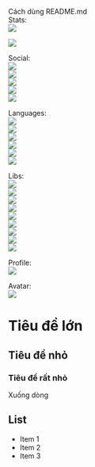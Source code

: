 Cách dùng README.md <br />
Stats:<br />
<img src="https://github-readme-stats.vercel.app/api?username=hieucuopbien123&theme=synthwave&show_icons=true&count_private=true">

<img src="https://github-readme-stats.vercel.app/api/pin/?username=hieucuopbien123&repo=Github">
          
Social:<br />
<a href=https://www.facebook.com/Thuhieupirate/> <img src="https://img.shields.io/badge/Facebook-%231877F2.svg?style=for-the-badge&logo=Facebook&logoColor=white"> </a><br />
<a href=https://discord.com/> <img src="https://img.shields.io/badge/%3CServer%3E-%237289DA.svg?style=for-the-badge&logo=discord&logoColor=white"> </a><br />
<a href=https://www.instagram.com/> <img src="https://img.shields.io/badge/-Instagram-833AB4?style=plastic&logo=Instagram"> </a><br />
<a href=https://www.youtube.com/> <img src="https://img.shields.io/badge/Youtube-%23FF0000.svg?style=for-the-badge&logo=YouTube&logoColor=white"> </a><br />
<a href=https://github.com/hieucuopbien123> <img src="https://img.shields.io/badge/github-%23121011.svg?style=for-the-badge&logo=github&logoColor=white"> </a><br />

Languages:</br>
<img src="https://img.shields.io/badge/c++-%2300599C.svg?style=for-the-badge&logo=c%2B%2B&logoColor=white"></br>
<img src="https://img.shields.io/badge/c-%2300599C.svg?style=for-the-badge&logo=c&logoColor=white"></br>
<img src="https://img.shields.io/badge/html5-%23E34F26.svg?style=for-the-badge&logo=html5&logoColor=white"></br>
<img src="https://img.shields.io/badge/javascript-%23323330.svg?style=for-the-badge&logo=javascript&logoColor=%23F7DF1E"></br>
<img src="https://img.shields.io/badge/r-%23276DC3.svg?style=for-the-badge&logo=r&logoColor=white"></br>
<img src="https://img.shields.io/badge/typescript-%23007ACC.svg?style=for-the-badge&logo=typescript&logoColor=white"></br>

Libs:</br>
<img src="https://img.shields.io/badge/redux-%23593d88.svg?style=for-the-badge&logo=redux&logoColor=white"></br>
<img src="https://img.shields.io/badge/React_Router-CA4245?style=for-the-badge&logo=react-router&logoColor=white"></br>
<img src="https://img.shields.io/badge/react_native-%2320232a.svg?style=for-the-badge&logo=react&logoColor=%2361DAFB"></br>
<img src="https://img.shields.io/badge/react-%2320232a.svg?style=for-the-badge&logo=react&logoColor=%2361DAFB"></br>
<img src="https://img.shields.io/badge/opencv-%23white.svg?style=for-the-badge&logo=opencv&logoColor=white"></br>
<img src="https://img.shields.io/badge/node.js-6DA55F?style=for-the-badge&logo=node.js&logoColor=white"></br>
<img src="https://img.shields.io/badge/materialui-%230081CB.svg?style=for-the-badge&logo=material-ui&logoColor=white"></br>
<img src="https://img.shields.io/badge/express.js-%23404d59.svg?style=for-the-badge&logo=express&logoColor=%2361DAFB"></br>
<img src="https://img.shields.io/badge/bootstrap-%23563D7C.svg?style=for-the-badge&logo=bootstrap&logoColor=white"></br>

Profile:</br>
<img src="https://komarev.com/ghpvc/?username=hieucuopbien123&color=green"></br>

Avatar:</br>
<img src="https://contrib.rocks/image?repo=hieucuopbien123/Github"></br>

# Tiêu đề lớn
## Tiêu đề nhỏ
### Tiêu đề rất nhỏ
<div>Xuống dòng</div>

## List
- Item 1
- Item 2
- Item 3